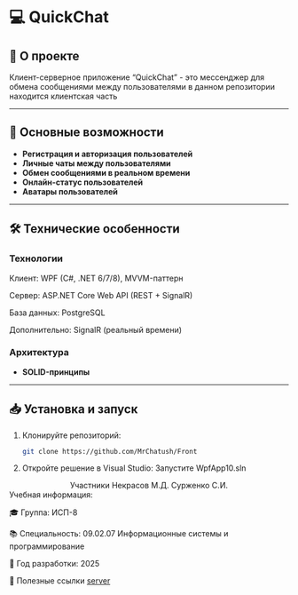 # 💻 QuickChat 

## 📌 О проекте
Клиент-серверное приложение “QuickChat” - это мессенджер для обмена сообщениями между пользователями в данном репозитории находится клиентская часть 

---

## 🚀 Основные возможности
- **Регистрация и авторизация пользователей**
- **Личные чаты между пользователями**
- **Обмен сообщениями в реальном времени** 
- **Онлайн-статус пользователей** 
- **Аватары пользователей** 

---

## 🛠 Технические особенности
### Технологии
Клиент: WPF (C#, .NET 6/7/8), MVVM-паттерн

Сервер: ASP.NET Core Web API (REST + SignalR)

База данных: PostgreSQL

Дополнительно: SignalR (реальный времени)
### Архитектура
- **SOLID-принципы**

---

## 📥 Установка и запуск
1. Клонируйте репозиторий:
   ```bash
   git clone https://github.com/MrChatush/Front
2. Откройте решение в Visual Studio:
   Запустите WpfApp10.sln

<div align="center">
Участники	
Некрасов М.Д.
Сурженко С.И.
</div>
Учебная информация:

🎓 Группа: ИСП-8

📚 Специальность: 09.02.07 Информационные системы и программирование

📅 Год разработки: 2025

🔗 Полезные ссылки
[server](https://github.com/Getbanned1/Case2)